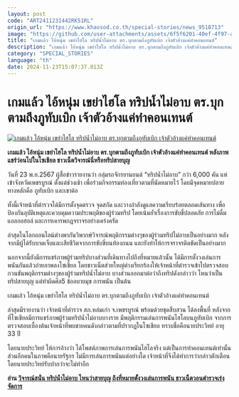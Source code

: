 ```yaml
---
layout: post
code: "ART2411231442RK51RL"
origin_url: "https://www.khaosod.co.th/special-stories/news_9518713"
image: "https://github.com/user-attachments/assets/6f5f6201-40ef-4f97-a276-10c7a7f7c414"
title: "เกมแล้ว ไอ้หนุ่ม เขย่าไฮโล ทริปน้ำไม่อาบ ตร.บุกตามถึงภูทับเบิก เจ้าตัวอ้างแค่ทำคอนเทนต์"
description: "เกมแล้ว ไอ้หนุ่ม เขย่าไฮโล ทริปน้ำไม่อาบ ตร.บุกตามถึงภูทับเบิก เจ้าตัวอ้างแค่ทำคอนเทนต์ หลังภาพแชร์ว่อนไปในโซเชียล ชาวเน็ตวิจารณ์นี่หรือทริปสายบุญ"
category: "SPECIAL_STORIES"
language: "th"
date: 2024-11-23T15:07:37.013Z
---
```


# เกมแล้ว ไอ้หนุ่ม เขย่าไฮโล ทริปน้ำไม่อาบ ตร.บุกตามถึงภูทับเบิก เจ้าตัวอ้างแค่ทำคอนเทนต์

[![เกมแล้ว ไอ้หนุ่ม เขย่าไฮโล ทริปน้ำไม่อาบ ตร.บุกตามถึงภูทับเบิก เจ้าตัวอ้างแค่ทำคอนเทนต์](https://www.khaosod.co.th/wpapp/uploads/2024/11/hilowww.jpg "เกมแล้ว ไอ้หนุ่ม เขย่าไฮโล ทริปน้ำไม่อาบ ตร.บุกตามถึงภูทับเบิก เจ้าตัวอ้างแค่ทำคอนเทนต์")](https://www.khaosod.co.th/wpapp/uploads/2024/11/hilowww.jpg)

**เกมแล้ว ไอ้หนุ่ม เขย่าไฮโล ทริปน้ำไม่อาบ ตร.บุกตามถึงภูทับเบิก เจ้าตัวอ้างแค่ทำคอนเทนต์ หลังภาพแชร์ว่อนไปในโซเชียล ชาวเน็ตวิจารณ์นี่หรือทริปสายบุญ**

วันที่ 23 พ.ย.2567 ผู้สื่อข่าวรายงานว่า กลุ่มรถจักรยานยนต์ “ทริปน้ำไม่อาบ” กว่า 6,000 คัน แห่เข้าจังหวัดเพชรบูรณ์ ตั้งแต่ช่วงเช้า เพื่อร่วมกิจกรรมท่องเที่ยวตามที่นัดหมายไว้ โดยมีจุดหมายปลายทางหลักคือ ภูทับเบิก และเขาค้อ

ทั้งนี้เจ้าหน้าที่ตำรวจได้มีการตั้งจุดตรวจ จุดสกัด และวางกำลังดูแลความเรียบร้อยตลอดเส้นทาง เพื่อป้องกันอุบัติเหตุและควบคุมความประพฤติของผู้ร่วมทริป โดยเน้นย้ำเรื่องการขับขี่ปลอดภัย การไม่ดื่มแอลกอฮอล์ และการเคารพกฎจราจรอย่างเคร่งครัด

ล่าสุดในโลกออนไลน์ต่างพากันวิพากษ์วิจารณ์พฤติกรรมต่างๆของผู้ร่วมทริปไม่อาบเป็นอย่างมาก หลังจากมีผู้ได้รับบาดเจ็บและเสียชีวิตจากการขับขี่บนท้องถนน และยังทำให้การจราจรติดขัดเป็นอย่างมาก

นอกจากนี้ยังมีการแชร์ภาพผู้ร่วมทริปบางส่วนที่เดินทางไปถึงที่หมายแล้วนั้น ได้มีการตั้งวงเล่นการพนันกันแล้วถ่ายภาพลงโซเชียล โดยชาวเน็ตส่วยใหญ่ต่างเรียกร้องให้เจ้าหน้าที่ตำรวจเข้าไปตรวจสอบกวนขันพฤติกรรมต่างๆของผู้ร่วมทริปน้ำไม่อาบ บางส่วนออกมาต่อว่าถึงทริปดังกล่าวว่า ไหนว่าเป็นทริปสายบุญ แต่ทำผิดศีล5 ข้ออบายมุข การพนัน เป็นต้น

เกมแล้ว ไอ้หนุ่ม เขย่าไฮโล ทริปน้ำไม่อาบ ตร.บุกตามถึงภูทับเบิก เจ้าตัวอ้างแค่ทำคอนเทนต์

ล่าสุดมีรายงานว่า เจ้าหน้าที่ตำรวจ สภ.หล่มเก่า จ.เพชรบูรณ์ พร้อมด้วยชุดสืบสวน ได้ลงพื้นที่ หลังจากที่โซเชียลมีการแชร์ภาพผู้ร่วมทริปน้ำไม่อาบบางราย มีพฤติกรรมเล่นการพนันไฮโลบนภูทับเบิก จากการตรวจสอบเบื้องต้นเจ้าหน้าที่พบชายคนดังกล่าวตามที่ปรากฏในโซเชียล ทราบชื่อคือนายประวิทย์ อายุ 33 ปี

โดยนายประวิทย์ ให้การอ้างว่า ได้โพสต์ภาพการเล่นการพนันไฮโลจริง แต่เป็นการทำคอนเทนต์เท่านั้น ส่วนอีกคนในภาพคือนายรัฐกร ไม่มีการเล่นการพนันแต่อย่างใด เจ้าหน้าที่จึงได้ทำการว่ากล่าวตักเตือน โดยนายประวิทย์รับปากว่าจะไม่ทำอีก

**อ่าน [วิจารณ์สนั่น ทริปน้ำไม่อาบ ไหนว่าสายบุญ ถึงที่หมายตั้งวงเล่นการพนัน ชาวเน็ตวอนตำรวจเร่งจัดการ](https://www.khaosod.co.th/special-stories/news_9518357)**